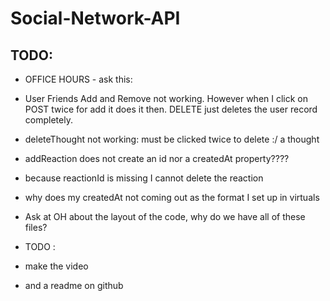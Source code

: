 # Social-Network-API

## TODO:

- OFFICE HOURS - ask this:
- User Friends Add and Remove not working. However when I click on POST twice for add it does it then. DELETE just deletes the user record completely.
- deleteThought not working: must be clicked twice to delete :/ a thought
- addReaction does not create an id nor a createdAt property????
- because reactionId is missing I cannot delete the reaction
- why does my createdAt not coming out as the format I set up in virtuals
- Ask at OH about the layout of the code, why do we have all of these files?

- TODO :
- make the video
- and a readme on github
